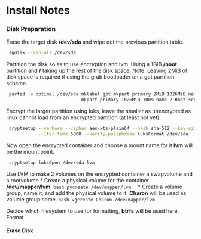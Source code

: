 # Install Notes

### Disk Preparation

Erase the target disk **/dev/sda** and wipe out the previous partition table.
```bash
 sgdisk --zap-all /dev/sda
```

Partition the disk so as to use encryption and lvm. Using a 1GiB **/boot** partition
and **/** taking up the rest of the disk space. Note: Leaving 2MiB of disk space is 
required if using the grub bootloader on a gpt partition scheme.
```bash
 parted -a optimal /dev/sda mklabel gpt mkpart primary 2MiB 1026MiB name 1 Root \
                            mkpart primary 1026MiB 100% name 2 Root set 2 lvm on
```

Encrypt the larger partition using luks, leave the smaller as unencrypted as linux 
cannot load from an encrypted partition (at least not yet).
```bash
 cryptsetup --verbose --cipher aes-xts-plain64 --hash sha-512 --key-size 512 --use-urandom \
            --iter-time 5000 --verify-passphrase luksFormat /dev/sda
```
Now open the encrypted container and choose a mount name for it **lvm** will be the mount point.
```bash
 cryptsetup luksOpen /dev/sda lvm
```

Use LVM to make 2 volumes on the encrypted container a swapvolume and a rootvolume
    * Create a physical volume for the container **/dev/mapper/lvm**.
    ```bash
     pvcreate /dev/mapper/lvm 
    ```
    * Create a volume group, name it, and add the physical volume to it. **Charon** will be used as volume group name.
    ```bash
     vgcreate Charon /dev/mapper/lvm
    ```

Decide which filesystem to use for formatting, **btrfs** will be used here. Format 


#### Erase Disk



### 
